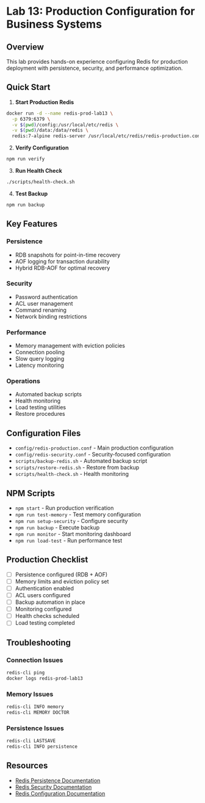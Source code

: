 # Lab 13: Production Configuration for Business Systems

## Overview
This lab provides hands-on experience configuring Redis for production deployment with persistence, security, and performance optimization.

## Quick Start

1. **Start Production Redis**
```bash
docker run -d --name redis-prod-lab13 \
  -p 6379:6379 \
  -v $(pwd)/config:/usr/local/etc/redis \
  -v $(pwd)/data:/data/redis \
  redis:7-alpine redis-server /usr/local/etc/redis/redis-production.conf
```

2. **Verify Configuration**
```bash
npm run verify
```

3. **Run Health Check**
```bash
./scripts/health-check.sh
```

4. **Test Backup**
```bash
npm run backup
```

## Key Features

### Persistence
- RDB snapshots for point-in-time recovery
- AOF logging for transaction durability
- Hybrid RDB-AOF for optimal recovery

### Security
- Password authentication
- ACL user management
- Command renaming
- Network binding restrictions

### Performance
- Memory management with eviction policies
- Connection pooling
- Slow query logging
- Latency monitoring

### Operations
- Automated backup scripts
- Health monitoring
- Load testing utilities
- Restore procedures

## Configuration Files

- `config/redis-production.conf` - Main production configuration
- `config/redis-security.conf` - Security-focused configuration
- `scripts/backup-redis.sh` - Automated backup script
- `scripts/restore-redis.sh` - Restore from backup
- `scripts/health-check.sh` - Health monitoring

## NPM Scripts

- `npm start` - Run production verification
- `npm run test-memory` - Test memory configuration
- `npm run setup-security` - Configure security
- `npm run backup` - Execute backup
- `npm run monitor` - Start monitoring dashboard
- `npm run load-test` - Run performance test

## Production Checklist

- [ ] Persistence configured (RDB + AOF)
- [ ] Memory limits and eviction policy set
- [ ] Authentication enabled
- [ ] ACL users configured
- [ ] Backup automation in place
- [ ] Monitoring configured
- [ ] Health checks scheduled
- [ ] Load testing completed

## Troubleshooting

### Connection Issues
```bash
redis-cli ping
docker logs redis-prod-lab13
```

### Memory Issues
```bash
redis-cli INFO memory
redis-cli MEMORY DOCTOR
```

### Persistence Issues
```bash
redis-cli LASTSAVE
redis-cli INFO persistence
```

## Resources

- [Redis Persistence Documentation](https://redis.io/docs/management/persistence/)
- [Redis Security Documentation](https://redis.io/docs/management/security/)
- [Redis Configuration Documentation](https://redis.io/docs/management/config/)
